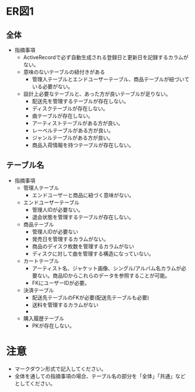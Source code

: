 # ER図1
## 全体
- 指摘事項
  - ActiveRecordで必ず自動生成される登録日と更新日を記録するカラムがない。
  - 意味のないテーブルの紐付きがある
    - 管理人テーブルとエンドユーザーテーブル、商品テーブルが紐づいている必要がない。
  - 設計上必要なテーブルと、あった方が良いテーブルが足りない。
    - 配送先を管理するテーブルが存在しない。
    - ディスクテーブルが存在しない。
    - 曲テーブルが存在しない。
    - アーティストテーブルがある方が良い。
    - レーベルテーブルがある方が良い。
    - ジャンルテーブルがある方が良い。
    - 商品入荷情報を持つテーブルが存在しない。

## テーブル名
- 指摘事項
  - 管理人テーブル
    - エンドユーザーと商品に紐づく意味がない。
  - エンドユーザーテーブル
    - 管理人IDが必要ない。
    - 退会状態を管理するテーブルが存在しない。
  - 商品テーブル
    - 管理人IDが必要ない
    - 発売日を管理するカラムがない。
    - 商品のデイスク枚数を管理するカラムがない
    - ディスクに対して曲を管理する構造になっていない。
  - カートテーブル
    - アーティスト名、ジャケット画像、シングル/アルバム名カラムが必要ない。商品IDからこれらのデータを参照することが可能。
    - FKにユーザーIDが必要。
  - 決済テーブル
    - 配送先テーブルのFKが必要(配送先テーブルも必要)
    - 送料を管理するカラムがない
    - 
  - 購入履歴テーブル
    - PKが存在しない。
  

# 注意
* マークダウン形式で記入してください。
* 全体を通しての指摘事項の場合、テーブル名の部分を「全体」「共通」などとしてください。

